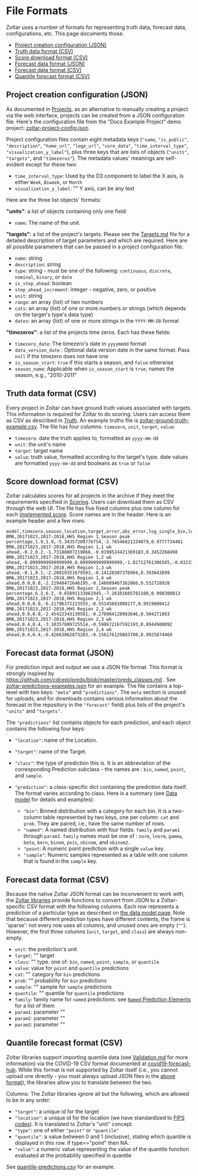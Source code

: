 # File Formats

Zoltar uses a number of formats for representing truth data, forecast data, configurations, etc. This page documents those.

- [Project creation configuration (JSON)](#project-creation-configuration-json)
- [Truth data format (CSV)](#truth-data-format-csv)
- [Score download format (CSV)](#score-download-format-csv)
- [Forecast data format (JSON)](#forecast-data-format-json)
- [Forecast data format (CSV)](#forecast-data-format-csv)
- [Quantile forecast format (CSV)](#quantile-forecast-format-csv)


## Project creation configuration (JSON)

As documented in [Projects](Projects.md#to-create-a-project-via-a-configuration-file), as an alternative to manually creating a project via the web interface, projects can be created from a JSON configuration file. Here's the configuration file from the "Docs Example Project" demo project: [zoltar-project-config.json](https://github.com/reichlab/docs.zoltardata/blob/master/docs/zoltar-project-config.json).

Project configuration files contain eight metadata keys (`"name`, `"is_public"`, `"description"`, `"home_url"`, `"logo_url"`, `"core_data"`, `"time_interval_type"`, `"visualization_y_label"`), plus three keys that are lists of objects (`"units"`, `"targets"`, and `"timezeros"`). The metadata values' meanings are self-evident except for these two:

- `time_interval_type`: Used by the D3 component to label the X axis, is either `Week`, `Biweek`, or `Month`
- `visualization_y_label`: "" Y axis, can be any text


Here are the three list objects' formats:

**"units"**: a list of objects containing only one field:

- `name`: The name of the unit.


**"targets"**: a list of the project's targets. Please see the [Targets.md](Targets.md) file for a detailed description of target parameters and which are required. Here are all possible parameters that can be passed in a project configuration file:

- `name`: string
- `description`: string
- `type`: string - must be one of the following: `continuous`, `discrete`, `nominal`, `binary`, or `date`
- `is_step_ahead`: boolean
- `step_ahead_increment`: integer - negative, zero, or positive
- `unit`: string
- `range`: an array (list) of two numbers
- `cats`: an array (list) of one or more numbers or strings (which depends on the target's type's data type)
- `dates`: an array (list) of one or more strings in the `YYYY-MM-DD` format


**"timezeros"**: a list of the projects time zeros. Each has these fields:

- `timezero_date`: The timezero's date in `yyyymmdd` format
- `data_version_date` : Optional data version date in the same format. Pass `null` if the timezero does not have one
- `is_season_start`: `true` if this starts a season, and `false` otherwise
- `season_name`: Applicable when `is_season_start` is `true`, names the season, e.g., "2010-2011"


## Truth data format (CSV)

Every project in Zoltar can have ground truth values associated with targets. This information is required for Zoltar to do scoring. Users can access them as CSV as described in [Truth](Truth.md). An example truths file is [zoltar-ground-truth-example.csv](https://github.com/reichlab/docs.zoltardata/blob/master/docs/zoltar-ground-truth-example.csv). The file has four columns: `timezero`, `unit`, `target`, `value`:

- `timezero`: date the truth applies to, formatted as `yyyy-mm-dd`
- `unit`: the unit's name
- `target`: target name
- `value`: truth value, formatted according to the target's type. date values are formatted `yyyy-mm-dd` and booleans as `true` or `false`
 

## Score download format (CSV)

Zoltar calculates scores for all projects in the archive if they meet the requirements specified in [Scoring](Scoring.md#scoring-requirements). Users can download them as CSV through the web UI. The file has five fixed columns plus one column for each [implemented score](Scoring.md#current-scores). Score names are in the header. Here is an example header and a few rows:

    model,timezero,season,location,target,error,abs_error,log_single_bin,log_multi_bin,pit
    BMA,20171023,2017-2018,HHS Region 1,Season peak percentage,1.9,1.9,-5.34357208776754,-2.76546821334079,0.9777734401
    BMA,20171023,2017-2018,HHS Region 1,1 wk ahead,-0.2,0.2,-1.73188807219066,-0.0198524421369183,0.3452268498
    BMA,20171023,2017-2018,HHS Region 1,2 wk ahead,-0.0999999999999999,0.0999999999999999,-1.82712761306585,-0.0323377750120003,0.4673084875
    BMA,20171023,2017-2018,HHS Region 1,3 wk ahead,-0.1,0.1,-2.20819351679503,-0.14128307370904,0.393643899
    BMA,20171023,2017-2018,HHS Region 1,4 wk ahead,0.0,0.0,-2.21949472646195,-0.146689467362866,0.532728928
    BMA,20171023,2017-2018,HHS Region 2,Season peak percentage,6.2,6.2,-9.65891133061945,-7.26101605782108,0.998308013
    BMA,20171023,2017-2018,HHS Region 2,1 wk ahead,0.0,0.0,-6.21796372223555,-0.55145601008177,0.9919600412
    BMA,20171023,2017-2018,HHS Region 2,2 wk ahead,0.0,0.0,-2.45422343139561,-0.270984128983646,0.504271003
    BMA,20171023,2017-2018,HHS Region 2,3 wk ahead,0.4,0.4,-3.10357809725514,-0.598672167592193,0.8944900092
    BMA,20171023,2017-2018,HHS Region 2,4 wk ahead,0.4,0.4,-6.42663862873283,-0.156176129883708,0.9925874469


## Forecast data format (JSON)

For prediction input and output we use a JSON file format. This format is strongly inspired by https://github.com/cdcepi/predx/blob/master/predx_classes.md . See [zoltar-predictions-examples.json](https://github.com/reichlab/docs.zoltardata/blob/master/docs/zoltar-predictions-examples.json) for an example. The file contains a top-level with two keys: `"meta"` and `"predictions"`. The `meta` section is unused for uploads, and for downloads contains various information about the forecast in the repository in the `"forecast"` field) plus lists of the project's `"units"` and `"targets"`.

The `"predictions"` list contains objects for each prediction, and each object contains the following four keys:

- `"location"`: name of the Location.
- `"target"`: name of the Target.
- `"class"`: the type of prediction this is. It is an abbreviation of the corresponding Prediction subclass - the names are : `bin`, `named`, `point`, and `sample`.
- `"prediction"`: a class-specific dict containing the prediction data itself. The format varies according to class. Here is a summary (see [Data model](DataModel.md) for details and examples):

    - `"bin"`: Binned distribution with a category for each bin. It is a two-column table represented by two keys, one per column: `cat` and `prob`. They are paired, i.e., have the same number of rows.
    - `"named"`: A named distribution with four fields: `family` and `param1` through `param3`. `family` names must be one of : `norm`, `lnorm`, `gamma`, `beta`, `bern`, `binom`, `pois`, `nbinom`, and `nbinom2`.
    - `"point`: A numeric point prediction with a single `value` key.
    - `"sample"`: Numeric samples represented as a table with one column that is found in the `sample` key.


## Forecast data format (CSV)

Because the native Zoltar JSON format can be inconvenient to work with, the [Zoltar libraries](ApiIntro.md) provide functions to convert from JSON to a Zoltar-specific CSV format with the following columns. Each row represents a prediction of a particular type as described on [the data model page](DataModel.md). Note that because different prediction types have different contents, the frame is 'sparse': not every row uses all columns, and unused ones are empty (`""`). However, the first three columns (`unit`, `target`, and `class`) are always non-empty.

- `unit`: the prediction's unit
- `target`: "" target
- `class`: "" type. one of: `bin`, `named`, `point`, `sample`, or `quantile`
- `value`: value for `point` and `quantile` predictions
- `cat`: "" category for `bin` predictions
- `prob`: "" probability for `bin` predictions
- `sample`: "" sample for `sample` predictions
- `quantile`: "" quantile for `quantile` predictions
- `family`: family name for `named` predictions. see [`Named` Prediction Elements](Validation.md#named-prediction-elements) for a list of them
- `param1`: parameter ""
- `param2`: parameter ""
- `param3`: parameter ""


## Quantile forecast format (CSV)

Zoltar libraries support importing quantile data (see [Validation.md](Validation.md) for more information) via the COVID-19 CSV format documented at [covid19-forecast-hub](https://github.com/reichlab/covid19-forecast-hub/blob/master/README.md#data-model). While this format is not supported by Zoltar itself (i.e., you cannot upload one directly - you must always upload JSON files in the [above format](#project-creation-configuration-json)), the libraries allow you to translate between the two.

Columns: The Zoltar libraries ignore all but the following, which are allowed to be in any order:

- `"target"`: a unique id for the target
- `"location"`: a unique id for the location (we have standardized to [FIPS codes](https://en.wikipedia.org/wiki/Federal_Information_Processing_Standard_state_code)). It is translated to Zoltar's "unit" concept.
- `"type"`: one of either `"point"` or `"quantile"`
- `"quantile"`: a value between 0 and 1 (inclusive), stating which quantile is displayed in this row. if type=="point" then NA.
- `"value"`: a numeric value representing the value of the quantile function evaluated at the probability specified in quantile

See [quantile-predictions.csv](https://github.com/reichlab/docs.zoltardata/blob/master/docs/quantile-predictions.csv) for an example.
